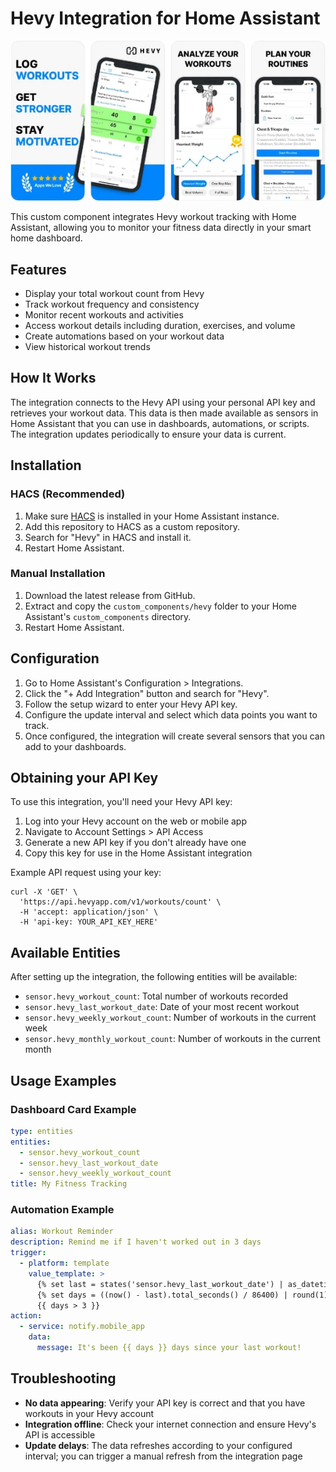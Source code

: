 # Hevy Integration for Home Assistant

![Hevy Logo](logo.png)


This custom component integrates Hevy workout tracking with Home Assistant, allowing you to monitor your fitness data directly in your smart home dashboard.

## Features

- Display your total workout count from Hevy
- Track workout frequency and consistency
- Monitor recent workouts and activities
- Access workout details including duration, exercises, and volume
- Create automations based on your workout data
- View historical workout trends

## How It Works

The integration connects to the Hevy API using your personal API key and retrieves your workout data. This data is then made available as sensors in Home Assistant that you can use in dashboards, automations, or scripts. The integration updates periodically to ensure your data is current.

## Installation

### HACS (Recommended)

1. Make sure [HACS](https://hacs.xyz/) is installed in your Home Assistant instance.
2. Add this repository to HACS as a custom repository.
3. Search for "Hevy" in HACS and install it.
4. Restart Home Assistant.

### Manual Installation

1. Download the latest release from GitHub.
2. Extract and copy the `custom_components/hevy` folder to your Home Assistant's `custom_components` directory.
3. Restart Home Assistant.

## Configuration

1. Go to Home Assistant's Configuration > Integrations.
2. Click the "+ Add Integration" button and search for "Hevy".
3. Follow the setup wizard to enter your Hevy API key.
4. Configure the update interval and select which data points you want to track.
5. Once configured, the integration will create several sensors that you can add to your dashboards.

## Obtaining your API Key

To use this integration, you'll need your Hevy API key:

1. Log into your Hevy account on the web or mobile app
2. Navigate to Account Settings > API Access
3. Generate a new API key if you don't already have one
4. Copy this key for use in the Home Assistant integration

Example API request using your key:
```
curl -X 'GET' \
  'https://api.hevyapp.com/v1/workouts/count' \
  -H 'accept: application/json' \
  -H 'api-key: YOUR_API_KEY_HERE'
```

## Available Entities

After setting up the integration, the following entities will be available:

- `sensor.hevy_workout_count`: Total number of workouts recorded
- `sensor.hevy_last_workout_date`: Date of your most recent workout
- `sensor.hevy_weekly_workout_count`: Number of workouts in the current week
- `sensor.hevy_monthly_workout_count`: Number of workouts in the current month

## Usage Examples

### Dashboard Card Example
```yaml
type: entities
entities:
  - sensor.hevy_workout_count
  - sensor.hevy_last_workout_date
  - sensor.hevy_weekly_workout_count
title: My Fitness Tracking
```

### Automation Example
```yaml
alias: Workout Reminder
description: Remind me if I haven't worked out in 3 days
trigger:
  - platform: template
    value_template: >
      {% set last = states('sensor.hevy_last_workout_date') | as_datetime %}
      {% set days = ((now() - last).total_seconds() / 86400) | round(1) %}
      {{ days > 3 }}
action:
  - service: notify.mobile_app
    data:
      message: It's been {{ days }} days since your last workout!
```

## Troubleshooting

- **No data appearing**: Verify your API key is correct and that you have workouts in your Hevy account
- **Integration offline**: Check your internet connection and ensure Hevy's API is accessible
- **Update delays**: The data refreshes according to your configured interval; you can trigger a manual refresh from the integration page
